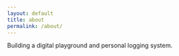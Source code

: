 ```yaml
---
layout: default
title: about
permalink: /about/
---
```


Building a digital playground and personal logging system.
